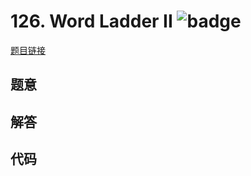 # 126. Word Ladder II ![badge](https://img.shields.io/badge/-hard-red?style=flat-square)

[题目链接](https://leetcode.com/problems/word-ladder-ii)

## 题意

## 解答

## 代码

